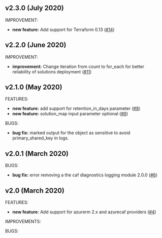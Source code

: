 ## v2.3.0 (July 2020)
IMPROVEMENT: 
* **new feature:**  Add support for Terraform 0.13 ([#14](https://github.com/aztfmod/terraform-azurerm-caf-log-analytics/issues/14))


## v2.2.0 (June 2020)
IMPROVEMENT: 
* **improvement:**  Change iteration from count to for_each for better reliability of solutions deployment ([#11](https://github.com/aztfmod/terraform-azurerm-caf-log-analytics/issues/11))


## v2.1.0 (May 2020)
FEATURES: 
* **new feature:**  add support for retention_in_days parameter ([#8](https://github.com/aztfmod/terraform-azurerm-caf-log-analytics/issues/8))
* **new feature:**  solution_map input parameter optional ([#9](https://github.com/aztfmod/terraform-azurerm-caf-log-analytics/issues/9))

BUGS: 
* **bug fix:**  marked output for the object as sensitive to avoid primary_shared_key in logs.


## v2.0.1 (March 2020)

BUGS: 
* **bug fix:**  error removing a the caf diagnostics logging module 2.0.0 ([#6](https://github.com/aztfmod/terraform-azurerm-caf-caf-log-analytics/issues/6))


## v2.0 (March 2020)

FEATURES: 
* **new feature:**  Add support for azurerm 2.x and azurecaf providers ([#4](https://github.com/aztfmod/terraform-azurerm-caf-log-analytics/issues/4))

IMPROVEMENTS:

BUGS:

